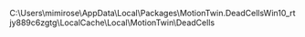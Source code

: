 C:\Users\mimirose\AppData\Local\Packages\MotionTwin.DeadCellsWin10_rtjy889c6zgtg\LocalCache\Local\MotionTwin\DeadCells
